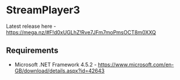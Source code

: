 # StreamPlayer3
Latest release here - https://mega.nz/#F!d0xUGLhZ!Rve7JFm7moPmsOCT8m0XXQ

Requirements
--------------
- Microsoft .NET Framework 4.5.2 - https://www.microsoft.com/en-GB/download/details.aspx?id=42643
